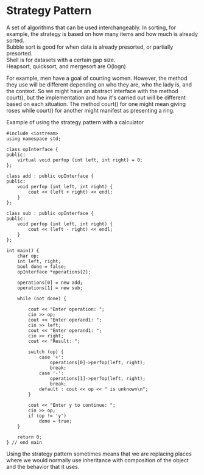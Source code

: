 # Strategy Pattern
A set of algorithms that can be used interchangeably. In sorting, for example, the strategy is based on how many items and how much is already sorted.  
Bubble sort is good for when data is already presorted, or partially presorted.  
Shell is for datasets with a certain gap size.  
Heapsort, quicksort, and mergesort are O(logn)  

For example, men have a goal of courting women. However, the method they use will be different depending on who they are, who the lady is, and the context. So we might have an abstract interface with the method court(), but the implementation and how it's carried out will be different based on each situation. The method court() for one might mean giving roses while court() for another might manifest as presenting a ring.  

Example of using the strategy pattern with a calculator
```
#include <iostream>
using namespace std;

class opInterface {
public:
	virtual void perfop (int left, int right) = 0;
};

class add : public opInterface {
public:
	void perfop (int left, int right) {
		cout << (left + right) << endl;
	}
};
		
class sub : public opInterface {
public:
	void perfop (int left, int right) {
		cout << (left - right) << endl;
	}
};
		
int main() {
	char op;
	int left, right;
	bool done = false;
	opInterface *operations[2];
	
	operations[0] = new add;
	operations[1] = new sub;
	
	while (not done) {
	
		cout << "Enter operation: ";
		cin >> op;
		cout << "Enter operand1: ";
		cin >> left;
		cout << "Enter operand1: ";
		cin >> right;
		cout << "Result: ";
		
		switch (op) {
			case '+':
				operations[0]->perfop(left, right);
				break;
			case '-':
				operations[1]->perfop(left, right);
				break;
			default : cout << op << " is unknown\n";
		}
	
		cout << "Enter y to continue: ";
		cin >> op;
		if (op != 'y')
			done = true;
	}
	
	return 0;
} // end main
```

Using the strategy pattern sometimes means that we are replacing places where we would normally use inheritance with composition of the object and the behavior that it uses. 
